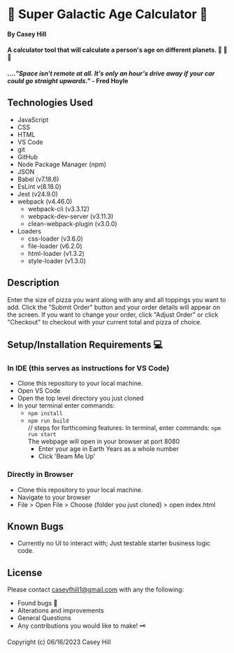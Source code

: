 # &#x1F30C; **Super Galactic Age Calculator** &#x1F320;

#### **By Casey Hill**

#### A calculator tool that will calculate a person's age on different planets. &#x1F680; &#x1F474; &#x1F4C6;

#### ...._"Space isn't remote at all. It's only an hour's drive away if your car could go straight upwards."_ - Fred Hoyle

## **Technologies Used**

- JavaScript
- CSS
- HTML
- VS Code
- git
- GitHub
- Node Package Manager (npm)
- JSON
- Babel (v7.18.6)
- EsLint v(8.18.0)
- Jest (v24.9.0)
- webpack (v4.46.0)
  - webpack-cli (v3.3.12)
  - webpack-dev-server (v3.11.3)
  - clean-webpack-plugin (v3.0.0)
- Loaders
  - css-loader (v3.6.0)
  - file-loader (v6.2.0)
  - html-loader (v1.3.2)
  - style-loader (v1.3.0)

## **Description**

Enter the size of pizza you want along with any and all toppings you want to add. Click the "Submit Order" button and your order details will appear on the screen. If you want to change your order, click "Adjust Order" or click "Checkout" to checkout with your current total and pizza of choice.

## **Setup/Installation Requirements** &#x1F4BB;

### **In IDE** (this serves as instructions for VS Code)

- Clone this repository to your local machine.
- Open VS Code
- Open the top level directory you just cloned
- In your terminal enter commands:
  - `npm install`
  - `npm run build`
    <br>// steps for forthcoming features:
    In terminal, enter commands: `npm run start`<br>
    The webpage will open in your browser at port 8080<br>
    - Enter your age in Earth Years as a whole number
    - Click 'Beam Me Up'

### **Directly in Browser**

- Clone this repository to your local machine.
- Navigate to your browser
- File > Open File > Choose {folder you just cloned} > open index.html

## **Known Bugs**

- Currently no UI to interact with; Just testable starter business logic code.

## License

Please contact [caseyfhill1@gmail.com](mailto:caseyfhill1@gmail.com) with any the following:

- Found bugs &#x1F41E;
- Alterations and improvements
- General Questions
- Any contributions you would like to make! &#x1F5DD;

Copyright (c) 06/16/2023 Casey Hill
